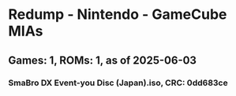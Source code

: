 # Redump - Nintendo - GameCube MIAs
## Games: 1, ROMs: 1, as of 2025-06-03

### SmaBro DX Event-you Disc (Japan).iso, CRC: 0dd683ce
